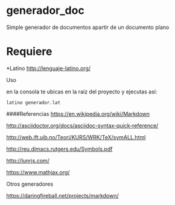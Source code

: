 # generador_doc
Simple generador de documentos apartir de un documento plano

# Requiere
*Latino http://lenguaje-latino.org/ 

Uso

en la consola te ubicas en la raíz del proyecto y ejecutas así:

```
latino generador.lat
```

####Referencias
https://en.wikipedia.org/wiki/Markdown

http://asciidoctor.org/docs/asciidoc-syntax-quick-reference/

http://web.ift.uib.no/Teori/KURS/WRK/TeX/symALL.html

http://reu.dimacs.rutgers.edu/Symbols.pdf

http://lunrjs.com/

https://www.mathjax.org/







Otros generadores

https://daringfireball.net/projects/markdown/

